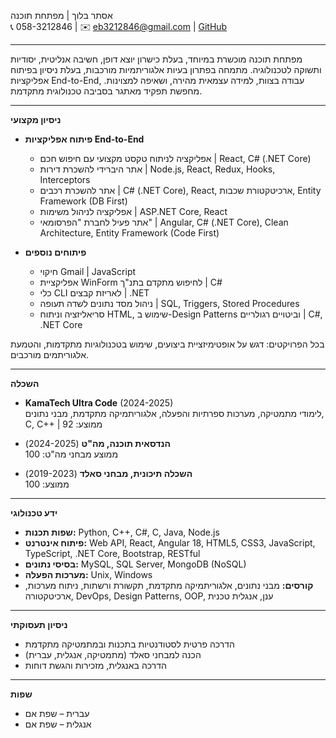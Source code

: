 אסתר בלוך | מפתחת תוכנה  
📞 058-3212846 | ✉️ eb3212846@gmail.com | [GitHub](https://github.com/ester-bloch/)

---

מפתחת תוכנה מוכשרת במיוחד, בעלת כישרון יוצא דופן, חשיבה אנליטית, יסודיות ותשוקה לטכנולוגיה. מתמחה בפתרון בעיות אלגוריתמיות מורכבות, בעלת ניסיון בפיתוח אפליקציות End-to-End, עבודה בצוות, למידה עצמאית מהירה, ושאיפה למצוינות. מחפשת תפקיד מאתגר בסביבה טכנולוגית מתקדמת.

---

**ניסיון מקצועי**

- **פיתוח אפליקציות End-to-End**  
  - אפליקציה לניתוח טקסט מקצועי עם חיפוש חכם | React, C# (.NET Core)
  - אתר היברידי להשכרת דירות | Node.js, React, Redux, Hooks, Interceptors
  - אתר להשכרת רכבים | C# (.NET Core), React, ארכיטקטורת שכבות, Entity Framework (DB First)
  - אפליקציה לניהול משימות | ASP.NET Core, React
  - אתר פעיל לחברת "הפרסומאי" | Angular, C# (.NET Core), Clean Architecture, Entity Framework (Code First)

- **פיתוחים נוספים**
  - חיקוי Gmail | JavaScript
  - אפליקציית WinForm לחיפוש מתקדם בתנ"ך | C#
  - כלי CLI לאריזת קבצים | .NET
  - ניהול מסד נתונים לשדה תעופה | SQL, Triggers, Stored Procedures
  - סריאליזציה וניתוח HTML, שימוש ב-Design Patterns וביטויים רגולריים | C#, .NET Core

בכל הפרויקטים: דגש על אופטימיזציית ביצועים, שימוש בטכנולוגיות מתקדמות, והטמעת אלגוריתמים מורכבים.

---

**השכלה**

- **KamaTech Ultra Code** (2024-2025)  
  לימודי מתמטיקה, מערכות ספרתיות והפעלה, אלגוריתמיקה מתקדמת, מבני נתונים, C, C++ | ממוצע: 92

- **הנדסאית תוכנה, מה"ט** (2024-2025)  
  ממוצע מבחני מה"ט: 100

- **השכלה תיכונית, מבחני סאלד** (2019-2023)  
  ממוצע: 100

---

**ידע טכנולוגי**

- **שפות תכנות:** Python, C++, C#, C, Java, Node.js
- **פיתוח אינטרנט:** Web API, React, Angular 18, HTML5, CSS3, JavaScript, TypeScript, .NET Core, Bootstrap, RESTful
- **בסיסי נתונים:** MySQL, SQL Server, MongoDB (NoSQL)
- **מערכות הפעלה:** Unix, Windows
- **קורסים:** מבני נתונים, אלגוריתמיקה מתקדמת, תקשורת ורשתות, ניתוח מערכות, ארכיטקטורה, DevOps, Design Patterns, OOP, ענן, אנגלית טכנית

---

**ניסיון תעסוקתי**

- הדרכה פרטית לסטודנטיות בתכנות ובמתמטיקה מתקדמת
- הכנה למבחני סאלד (מתמטיקה, אנגלית, עברית)
- הדרכה באנגלית, מזכירות והגשת דוחות

---

**שפות**

- עברית – שפת אם
- אנגלית – שפת אם

